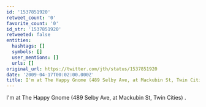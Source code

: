```yaml
---
id: '1537851920'
retweet_count: '0'
favorite_count: '0'
id_str: '1537851920'
retweeted: false
entities:
  hashtags: []
  symbols: []
  user_mentions: []
  urls: []
original_url: https://twitter.com/jth/status/1537851920
date: '2009-04-17T00:02:00.000Z'
title: I'm at The Happy Gnome (489 Selby Ave, at Mackubin St, Twin Cities) .
---
```


I'm at The Happy Gnome (489 Selby Ave, at Mackubin St, Twin Cities) .